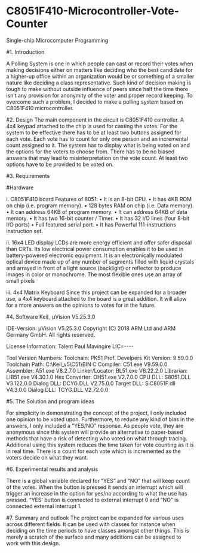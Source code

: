 # C8051F410-Microcontroller-Vote-Counter
Single-chip Microcomputer Programming 


#1. Introduction

A Polling System is one in which people can cast or record their votes when making decisions either on matters like deciding who the best candidate for a higher-up office within an organization would be or something of a smaller nature like deciding a class representative. Such kind of decision making is tough to make without outside influence of peers since half the time there isn’t any provision for anonymity of the voter and proper record keeping. To overcome such a problem, I decided to make a polling system based on C8051F410 microcontroller. 

#2. Design
The main component in the circuit is C8051F410 controller. A 4x4 keypad attached to the chip is used for casting the votes. For the system to be effective there has to be at least two buttons assigned for each vote. Each vote has to count for only one person and an incremental count assigned to it. The system has to display what is being voted on and the options for the voters to choose from. There has to be no biased answers that may lead to misinterpretation on the vote count. At least two options have to be provided to be voted on.

#3. Requirements

#Hardware

i.	C8051F410 board
Features of 8051:
•	It is an 8-bit CPU.
•	It has 4KB ROM on chip (i.e. program memory).
•	128 bytes RAM on chip (i.e. Data memory).
•	It can address 64KB of program memory.
•		It can address 64KB of data memory.
•	It has two 16-bit counter / Timer.
•	It has 32 I/O lines (four 8-bit I/O ports)
•	Full featured serial port.
•	It has Powerful 111-instructions instruction set.

ii.	16x4 LED display
LCDs are more energy efficient and offer safer disposal than CRTs. Its low electrical power consumption enables it to be used in battery-powered electronic equipment. It is an electronically modulated optical device made up of any number of segments filled with liquid crystals and arrayed in front of a light source (backlight) or reflector to produce images in color or monochrome. The most flexible ones use an array of small pixels

iii.	4x4 Matrix Keyboard
Since this project can be expanded for a broader use, a 4x4 keyboard attached to the board is a great addition. It will allow for a more answers on the opinions to votes for in the future.
	
	
	
#4. Software
Keil_ µVision V5.25.3.0

	
IDE-Version:
µVision V5.25.3.0
Copyright (C) 2018 ARM Ltd and ARM Germany GmbH. All rights reserved.

License Information:
Talent Paul Mavingire
LIC=----

Tool Version Numbers:
Toolchain:        PK51 Prof. Develpers Kit  Version: 9.59.0.0
Toolchain Path:    C:\Keil_v5\C51\BIN
C Compiler:         C51.exe    V9.59.0.0
Assembler:          A51.exe    V8.2.7.0
Linker/Locator:     BL51.exe    V6.22.2.0
Librarian:             LIB51.exe    V4.30.1.0
Hex Converter:      OH51.exe    V2.7.0.0
CPU DLL:               S8051.DLL            V3.122.0.0
Dialog DLL:         DCYG.DLL             V2.75.0.0
Target DLL:             SiC8051F.dll         V4.3.0.0
Dialog DLL:         TCYG.DLL             V2.72.0.0

#5. The Solution and program ideas

For simplicity in demonstrating the concept of the project, I only included one opinion to be voted upon. Furthermore, to reduce any kind of bias in the answers, I only included a “YES/NO” response. As people vote, they are anonymous since this system will provide an alternative to paper-based methods that have a risk of detecting who voted on what through tracing. Additional using this system reduces the time taken for vote counting as it is in real time. There is a count for each vote which is incremented as the voters decide on what they want.

#6. Experimental results and analysis

There is a global variable declared for “YES” and “NO” that will keep count of the votes. When the button is pressed it sends an interrupt which will trigger an increase in the option for yes/no according to what the use has pressed. “YES’ button is connected to external interrupt 0 and “NO” is connected external interrupt 1. 

#7. Summary and outlook
The project can be expanded for various uses across different fields. It can be used with classes for instance when deciding on the time periods to have classes amongst other things. This is merely a scratch of the surface and many additions can be assigned to work with this design. 





